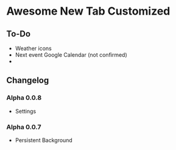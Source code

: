 # Awesome New Tab Customized

## To-Do
 - Weather icons
 - Next event Google Calendar (not confirmed)
 - 

## Changelog
### Alpha 0.0.8
 - Settings
### Alpha 0.0.7
 - Persistent Background

